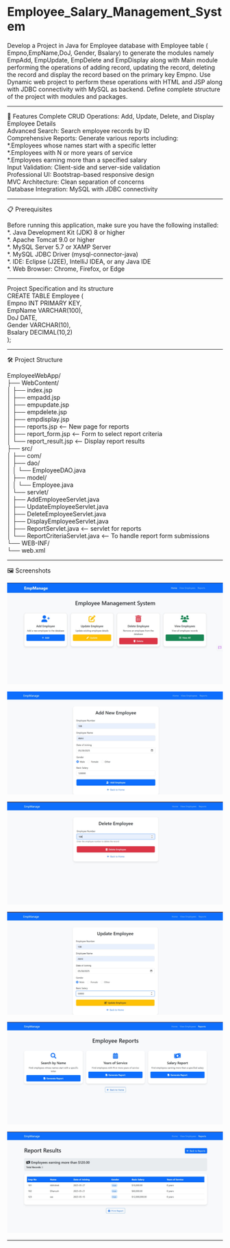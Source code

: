 # Employee_Salary_Management_System

Develop a Project in Java for Employee database with Employee table ( Empno,EmpName,DoJ, Gender, Bsalary) to generate the modules namely EmpAdd, EmpUpdate, EmpDelete and EmpDisplay along with Main module performing the operations of adding record, updating the record, deleting the record and display the record based on the primary key Empno. Use Dynamic web project to perform these operations with HTML and JSP along with JDBC
connectivity with MySQL as backend. Define complete structure of the project with modules and packages.

---------------------------------------------------------------------------------------------------------------------------------------------------------------------------------------------------------------------

🚀 Features
Complete CRUD Operations: Add, Update, Delete, and Display Employee Details                                  
Advanced Search: Search employee records by ID                                                           
Comprehensive Reports: Generate various reports including:                                   
  *.Employees whose names start with a specific letter                                   
  *.Employees with N or more years of service                                                           
  *.Employees earning more than a specified salary                                                             
Input Validation: Client-side and server-side validation                                    
Professional UI: Bootstrap-based responsive design                                                  
MVC Architecture: Clean separation of concerns                                                    
Database Integration: MySQL with JDBC connectivity                                                                  

---------------------------------------------------------------------------------------------------------------------------------------------------------------------------------------------------------------------

📋 Prerequisites
 
Before running this application, make sure you have the following installed:                                              
   *. Java Development Kit (JDK) 8 or higher                                     
   *. Apache Tomcat 9.0 or higher                                                
   *. MySQL Server 5.7 or XAMP Server                             
   *. MySQL JDBC Driver (mysql-connector-java)                                                          
   *. IDE: Eclipse (J2EE), IntelliJ IDEA, or any Java IDE                                                         
   *. Web Browser: Chrome, Firefox, or Edge                                                                                

___

Project Specification and its structure                                                                          
CREATE TABLE Employee (                                                                                                             
Empno INT PRIMARY KEY,                                                                                                                                                                                           
EmpName VARCHAR(100),                                                                                                                     
DoJ DATE,                                                                                                                                                                                                        
Gender VARCHAR(10),                                                                      
Bsalary DECIMAL(10,2)                                                                 
);                                                                                                           

______

🛠️ Project Structure

EmployeeWebApp/                                          
├── WebContent/                                             
│ ├── index.jsp                                               
│ ├── empadd.jsp                                                             
│ ├── empupdate.jsp                                                           
│ ├── empdelete.jsp                                                                
│ ├── empdisplay.jsp                                                                 
│ ├── reports.jsp <-- New page for reports                                                            
│ ├── report_form.jsp <-- Form to select report criteria                                                     
│ └── report_result.jsp <-- Display report results                                                               
├── src/                                                               
│ ├── com/                                                                              
│ ├── dao/                                                                           
│ │ └── EmployeeDAO.java                                                                                     
│ ├── model/                                        
│ │ └── Employee.java                                                  
│ └── servlet/                                                                  
│ ├── AddEmployeeServlet.java                                                                  
│ ├── UpdateEmployeeServlet.java                                                                        
│ ├── DeleteEmployeeServlet.java                                                                            
│ ├── DisplayEmployeeServlet.java                                                                               
│ ├── ReportServlet.java <-- servlet for reports                                                                                     
│ └── ReportCriteriaServlet.java <-- To handle report form submissions                                                                                      
└── WEB-INF/                                                                                                               
└── web.xml                                                                                                                     
 
_________


🖼️ Screenshots

![image alt](https://github.com/abhiishek-b/Employee_Salary_Management_System/blob/main/Output_screenshots/Employee_management_System.jpg)

![image alt](https://github.com/abhiishek-b/Employee_Salary_Management_System/blob/main/Output_screenshots/Add_Employee.jpg)

![image alt](https://github.com/abhiishek-b/Employee_Salary_Management_System/blob/main/Output_screenshots/Delete_employee.jpg)

![image alt](https://github.com/abhiishek-b/Employee_Salary_Management_System/blob/main/Output_screenshots/Update_Employee.jpg)

![image alt](https://github.com/abhiishek-b/Employee_Salary_Management_System/blob/main/Output_screenshots/employee_report.jpg)

![image alt](https://github.com/abhiishek-b/Employee_Salary_Management_System/blob/main/Output_screenshots/report_result.jpg)

_____
